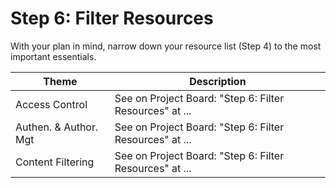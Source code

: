 # Step 6: Filter Resources

With your plan in mind, narrow down your resource list (Step 4) to the most important essentials.

| Theme | Description |
| -- | -- |
| Access Control | See on Project Board: "Step 6: Filter Resources" at ... |
| Authen. & Author. Mgt | See on Project Board: "Step 6: Filter Resources" at ... |
| Content Filtering | See on Project Board: "Step 6: Filter Resources" at ... |
